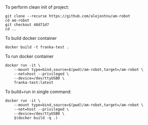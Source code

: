 To perform clean init of project:
```
git clone --recurse https://github.com/alejontnu/am-robot
cd am-robot
git checkout 48d71d7
cd ..
```


To build docker container
```
docker build -t franka-test .
```


To run docker container
```
docker run -it \
    --mount type=bind,source=$(pwd)/am-robot,target=/am-robot \
    --net=host --privileged \
    --device=/dev/ttyUSB0 \
    franka-test:latest 
```


To build+run in single command:
```
docker run -it \
    --mount type=bind,source=$(pwd)/am-robot,target=/am-robot \
    --net=host --privileged \
    --device=/dev/ttyUSB0 \
    $(docker build -q .)
```